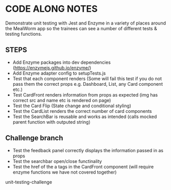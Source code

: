 # CODE ALONG NOTES

Demonstrate unit testing with Jest and Enzyme in a variety of places around the MealWorm app so the trainees can see a number of different tests & testing functions.

## STEPS

- Add Enzyme packages into dev dependencies (https://enzymejs.github.io/enzyme/)
- Add Enzyme adapter config to setupTests.js
- Test that each component renders (Some will fail this test if you do not pass them the correct props e.g. Dashboard, List, any Card component etc.)
- Test CardFront renders information from props as expected (img has correct src and name etc is rendered on page)
- Test the Card Flip (State change and conditional styling)
- Test the CardList renders the correct number of card components
- Test the SearchBar is reusable and works as intended (calls mocked parent function with outputed string)

## Challenge branch

- Test the feedback panel correctly displays the information passed in as props
- Test the searchbar open/close functinality
- Test the href of the a tags in the CardFront component (will require enzyme functions we have not covered together)

unit-testing-challenge
